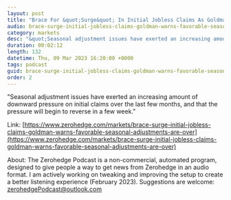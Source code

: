 ```yaml
---
layout: post
title: "Brace For &quot;Surge&quot; In Initial Jobless Claims As Goldman Warns Favorable Seasonal Adjustments Are Over"
audio: brace-surge-initial-jobless-claims-goldman-warns-favorable-seasonal-adjustments-are-over-0
category: markets
desc: "&quot;Seasonal adjustment issues have exerted an increasing amount of downward pressure on initial claims over the last few months, and that the pressure will begin to reverse in a few week.&quot;"
duration: 00:02:12
length: 132
datetime: Thu, 09 Mar 2023 16:20:00 +0000
tags: podcast
guid: brace-surge-initial-jobless-claims-goldman-warns-favorable-seasonal-adjustments-are-over-0
order: 2
---
```

&quot;Seasonal adjustment issues have exerted an increasing amount of downward pressure on initial claims over the last few months, and that the pressure will begin to reverse in a few week.&quot;

Link: [https://www.zerohedge.com/markets/brace-surge-initial-jobless-claims-goldman-warns-favorable-seasonal-adjustments-are-over](https://www.zerohedge.com/markets/brace-surge-initial-jobless-claims-goldman-warns-favorable-seasonal-adjustments-are-over)

About: The Zerohedge Podcast is a non-commercial, automated program, designed to give people a way to get news from Zerohedge in an audio format.  I am actively working on tweaking and improving the setup to create a better listening experience (February 2023).  Suggestions are welcome: [zerohedgePodcast@outlook.com](mailto:zerohedgePodcast@outlook.com)